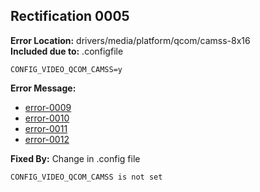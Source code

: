 ## Rectification 0005 ##
**Error Location:** drivers/media/platform/qcom/camss-8x16  
**Included due to:** .configfile  
```
CONFIG_VIDEO_QCOM_CAMSS=y  
```  
**Error Message:**  
- [error-0009](../error-files/error0009.txt)  
- [error-0010](../error-files/error0010.txt)  
- [error-0011](../error-files/error0011.txt)  
- [error-0012](../error-files/error0012.txt)  
  
**Fixed By:** Change in .config file  
```
CONFIG_VIDEO_QCOM_CAMSS is not set
```
